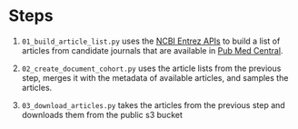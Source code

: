 # Steps

1. `01_build_article_list.py` uses the [NCBI Entrez APIs](https://www.ncbi.nlm.nih.gov/books/NBK25501/) to build a list of articles from candidate journals that are available in [Pub Med Central](https://www.ncbi.nlm.nih.gov/pmc/). 

1. `02_create_document_cohort.py` uses the article lists from the previous step, merges it with the metadata of available articles, and samples the articles.

1. `03_download_articles.py` takes the articles from the previous step and downloads them from the public s3 bucket
